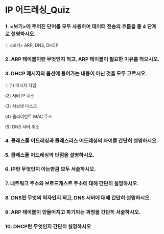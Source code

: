# IP 어드레싱_Quiz

### 1. <보기>에 주어진 단어를 모두 사용하여 데이터 전송의 흐름을 총 4 단계로 설명하시오.

<aside>
💡 <보기> ARP, DNS, DHCP

</aside>

### 2. ARP 테이블이란 무엇인지 적고, ARP 테이블이 필요한 이유를 적으시오.

### 3. DHCP 메시지의 옵션에 들어가는 내용이 아닌 것을 모두 고르시오.

<aside>
💡 (1) 메시지 타입

(2) 서버 IP 주소

(3) 서브넷 마스크

(4) 클라이언트 MAC 주소

(5)  DNS 서버 주소

</aside>

### 4. 클래스풀 어드레싱과 클래스리스 어드레싱의 차이를 간단히 설명하시오.

### 5. 클래스풀 어드레싱의 단점을 설명하시오.

### 6. IP란 무엇인지 아는만큼 모두 서술하시오.

### 7. 네트워크 주소와 브로드캐스트 주소에 대해 간단히 설명하시오.

### 8. DNS란 무엇의 약자인지 적고, DNS 서버에 대해 간단히 설명하시오.

### 9. ARP 테이블이 만들어지고 파기되는 과정을 간단히 서술하시오.

### 10.  DHCP란 무엇인지 간단히 설명하시오